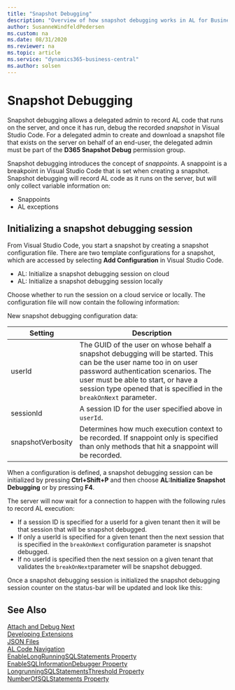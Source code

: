 ```yaml
---
title: "Snapshot Debugging"
description: "Overview of how snapshot debugging works in AL for Business Central"
author: SusanneWindfeldPedersen
ms.custom: na
ms.date: 08/31/2020
ms.reviewer: na
ms.topic: article
ms.service: "dynamics365-business-central"
ms.author: solsen
---
```


# Snapshot Debugging

Snapshot debugging allows a delegated admin to record AL code that runs on the server, and once it has run, debug the recorded *snapshot* in Visual Studio Code. For a delegated admin to create and download a snapshot file that exists on the server on behalf of an end-user, the delegated admin must be part of the **D365 Snapshot Debug** permission group.  

Snapshot debugging introduces the concept of *snappoints*. A snappoint is a breakpoint in Visual Studio Code that is set when creating a snapshot. Snapshot debugging will record AL code as it runs on the server, but will only collect variable information on: 

- Snappoints 
- AL exceptions

## Initializing a snapshot debugging session

From Visual Studio Code, you start a snapshot by creating a snapshot configuration file. There are two template configurations for a snapshot, which are accessed by selecting **Add Configuration** in Visual Studio Code.

- AL: Initialize a snapshot debugging session on cloud 
- AL: Initialize a snapshot debugging session locally 

Choose whether to run the session on a cloud service or locally. The configuration file will now contain the following information:

New snapshot debugging configuration data: 

|Setting | Description |
|--------|-------------|
|userId| The GUID of the user on whose behalf a snapshot debugging will be started. This can be the user name too in on user password authentication scenarios. The user must be able to start, or have a session type opened that is specified in the `breakOnNext` parameter.
|sessionId| A session ID for the user specified above in `userId`.|
|snapshotVerbosity | Determines how much execution context to be recorded. If snappoint only is specified than only methods that hit a snappoint will be recorded.|

When a configuration is defined, a snapshot debugging session can be initialized by pressing **Ctrl+Shift+P** and then choose **AL:Initialize Snapshot Debugging** or by pressing **F4**. 

The server will now wait for a connection to happen with the following rules to record AL execution: 

- If a session ID is specified for a userId for a given tenant then it will be that session that will be snapshot debugged.
- If only a userId is specified for a given tenant then the next session that is specified in the `breakOnNext` configuration parameter is snapshot debugged. 
- If no userId is specified then the next session on a given tenant that validates the `breakOnNext`parameter will be snapshot debugged. 

Once a snapshot debugging session is initialized the snapshot debugging session counter on the status-bar will be updated and look like this:

<!-- image-->
 
## See Also

[Attach and Debug Next](devenv-attach-debug-next.md)  
[Developing Extensions](devenv-dev-overview.md)  
[JSON Files](devenv-json-files.md)  
[AL Code Navigation](devenv-al-code-navigation.md)  
[EnableLongRunningSQLStatements Property](properties/devenv-enablelongrunningsqlstatements-property.md)  
[EnableSQLInformationDebugger Property](properties/devenv-enablesqlinformationdebugger-property.md)  
[LongrunningSQLStatementsThreshold Property](properties/devenv-longrunningsqlstatementsthreshold-property.md)  
[NumberOfSQLStatements Property](properties/devenv-numberofsqlstatements-property.md)  
